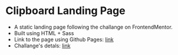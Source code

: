 # Clipboard Landing Page
* A static landing page following the challange on FrontendMentor.
* Built using HTML + Sass
* Link to the page using Github Pages: [link](https://nnkhuongduy.github.io/clipboard-landing-page/)
* Challange's detals: [link](https://www.frontendmentor.io/challenges/clipboard-landing-page-5cc9bccd6c4c91111378ecb9)
